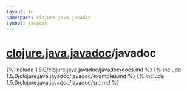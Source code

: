```yaml
---
layout: fn
namespace: clojure.java.javadoc
symbol: javadoc
---
```


# [clojure.java.javadoc](../)/javadoc

{% include 1.5.0/clojure.java.javadoc/javadoc/docs.md %}
{% include 1.5.0/clojure.java.javadoc/javadoc/examples.md %}
{% include 1.5.0/clojure.java.javadoc/javadoc/src.md %}

